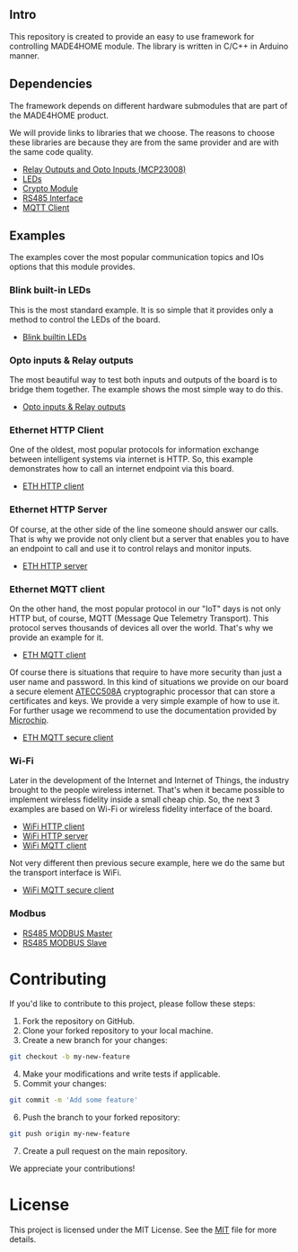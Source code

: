 ## Intro

This repository is created to provide an easy to use framework for controlling MADE4HOME module. The library is written in C/C++ in Arduino manner.

## Dependencies

The framework depends on different hardware submodules that are part of the MADE4HOME product.

We will provide links to libraries that we choose. The reasons to choose these libraries are because they are from the same provider and are with the same code quality.

 - [Relay Outputs and Opto Inputs (MCP23008)](https://github.com/adafruit/Adafruit-MCP23017-Arduino-Library)
 - [LEDs](https://github.com/adafruit/Adafruit_NeoPixel)
 - [Crypto Module](https://github.com/sparkfun/SparkFun_ATECCX08a_Arduino_Library)
 - [RS485 Interface](https://github.com/eModbus/eModbus)
 - [MQTT Client](https://github.com/knolleary/pubsubclient)

## Examples

The examples cover the most popular communication topics and IOs options that this module provides.

### Blink built-in LEDs

This is the most standard example. It is so simple that it provides only a method to control the LEDs of the board.

 - [Blink builtin LEDs](https://github.com/MADE4HOME/made4home/blob/develop/examples/blink_leds/blink_leds.ino)

### Opto inputs & Relay outputs

The most beautiful way to test both inputs and outputs of the board is to bridge them together. The example shows the most simple way to do this.

 - [Opto inputs & Relay outputs](https://github.com/MADE4HOME/made4home/blob/develop/examples/relays_inputs/relays_inputs.ino)

### Ethernet HTTP Client

One of the oldest, most popular protocols for information exchange between intelligent systems via internet is HTTP. So, this example demonstrates how to call an internet endpoint via this board.

 - [ETH HTTP client](https://github.com/MADE4HOME/made4home/blob/develop/examples/ethernet_web_client/ethernet_web_client.ino)

### Ethernet HTTP Server

Of course, at the other side of the line someone should answer our calls. That is why we provide not only client but a server that enables you to have an endpoint to call and use it to control relays and monitor inputs.

 - [ETH HTTP server](https://github.com/MADE4HOME/made4home/blob/develop/examples/ethernet_web_server/ethernet_web_server.ino)

### Ethernet MQTT client

On the other hand, the most popular protocol in our "IoT" days is not only HTTP but, of course, MQTT (Message Que Telemetry Transport). This protocol serves thousands of devices all over the world. That's why we provide an example for it.

 - [ETH MQTT client](https://github.com/MADE4HOME/made4home/blob/develop/examples/ethernet_mqtt_client/ethernet_mqtt_client.ino)

Of course there is situations that require to have more security than just a user name and password. In this kind of situations we provide on our board a secure element [ATECC508A](https://ww1.microchip.com/downloads/aemDocuments/documents/OTH/ProductDocuments/DataSheets/20005928A.pdf) cryptographic processor that can store a certificates and keys. We provide a very simple example of how to use it. For further usage we recommend to use the documentation provided by [Microchip](https://www.microchip.com/en-us/product/ATECC508A).

 - [ETH MQTT secure client](https://github.com/MADE4HOME/made4home/blob/develop/examples/ethernet_mqtt_client_secure/ethernet_mqtt_client_secure.ino)

### Wi-Fi

Later in the development of the Internet and Internet of Things, the industry brought to the people wireless internet. That's when it became possible to implement wireless fidelity inside a small cheap chip. So, the next 3 examples are based on Wi-Fi or wireless fidelity interface of the board.

 - [WiFi HTTP client](https://github.com/MADE4HOME/made4home/blob/develop/examples/wifi_web_client/wifi_web_client.ino)
 - [WiFi HTTP server](https://github.com/MADE4HOME/made4home/blob/develop/examples/wifi_web_server/wifi_web_server.ino)
 - [WiFi MQTT client](https://github.com/MADE4HOME/made4home/blob/develop/examples/wifi_mqtt_clients/wifi_mqtt_clients.ino)

Not very different then previous secure example, here we do the same but the transport interface is WiFi.

 - [WiFi MQTT secure client](https://github.com/MADE4HOME/made4home/blob/develop/examples/wifi_mqtt_client_secure/wifi_mqtt_client_secure.ino)

### Modbus

 - [RS485 MODBUS Master]()
 - [RS485 MODBUS Slave]()

# Contributing

If you'd like to contribute to this project, please follow these steps:

1. Fork the repository on GitHub.
2. Clone your forked repository to your local machine.
3. Create a new branch for your changes:
```sh
git checkout -b my-new-feature
```
4. Make your modifications and write tests if applicable.
5. Commit your changes: 
```sh
git commit -m 'Add some feature'
```
6. Push the branch to your forked repository:
```sh
git push origin my-new-feature
```
7. Create a pull request on the main repository.

We appreciate your contributions!

# License

This project is licensed under the MIT License. See the [MIT](https://www.mit.edu/~amini/LICENSE.md) file for more details.
